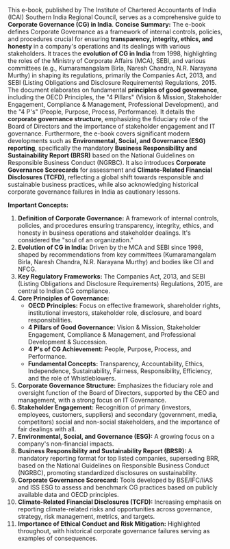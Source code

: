 This e-book, published by The Institute of Chartered Accountants of India (ICAI) Southern India
Regional Council, serves as a comprehensive guide to **Corporate Governance (CG) in India**.
**Concise Summary:**
The e-book defines Corporate Governance as a framework of internal controls,
policies, and procedures crucial for ensuring **transparency, integrity, ethics, and honesty** in a
company's operations and its dealings with various stakeholders. It traces the **evolution of CG in
India** from 1998, highlighting the roles of the Ministry of Corporate Affairs (MCA), SEBI, and
various committees (e.g., Kumaramangalam Birla, Naresh Chandra, N.R. Narayana Murthy) in shaping its
regulations, primarily the Companies Act, 2013, and SEBI (Listing Obligations and Disclosure
Requirements) Regulations, 2015. The document elaborates on fundamental **principles of good
governance**, including the OECD Principles, the "4 Pillars" (Vision & Mission, Stakeholder
Engagement, Compliance & Management, Professional Development), and the "4 P's" (People, Purpose,
Process, Performance). It details the **corporate governance structure**, emphasizing the fiduciary
role of the Board of Directors and the importance of stakeholder engagement and IT governance.
Furthermore, the e-book covers significant modern developments such as **Environmental, Social, and
Governance (ESG) reporting**, specifically the mandatory **Business Responsibility and
Sustainability Report (BRSR)** based on the National Guidelines on Responsible Business Conduct
(NGRBC). It also introduces **Corporate Governance Scorecards** for assessment and **Climate-Related
Financial Disclosures (TCFD)**, reflecting a global shift towards responsible and sustainable
business practices, while also acknowledging historical corporate governance failures in India as
cautionary lessons.

**Important Concepts:**

1.  **Definition of Corporate Governance:** A framework of internal controls, policies, and procedures ensuring transparency, integrity, ethics, and honesty in business operations and stakeholder dealings. It's considered the "soul of an organization."
2.  **Evolution of CG in India:** Driven by the MCA and SEBI since 1998, shaped by recommendations from key committees (Kumaramangalam Birla, Naresh Chandra, N.R. Narayana Murthy) and bodies like CII and NFCG.
3.  **Key Regulatory Frameworks:** The Companies Act, 2013, and SEBI (Listing Obligations and Disclosure Requirements) Regulations, 2015, are central to Indian CG compliance.
4.  **Core Principles of Governance:**
    *   **OECD Principles:** Focus on effective framework, shareholder rights, institutional investors, stakeholder role, disclosure, and board responsibilities.
    *   **4 Pillars of Good Governance:** Vision & Mission, Stakeholder Engagement, Compliance & Management, and Professional Development & Succession.
    *   **4 P's of CG Achievement:** People, Purpose, Process, and Performance.
    *   **Fundamental Concepts:** Transparency, Accountability, Ethics, Independence, Sustainability, Fairness, Responsibility, Efficiency, and the role of Whistleblowers.
5.  **Corporate Governance Structure:** Emphasizes the fiduciary role and oversight function of the Board of Directors, supported by the CEO and management, with a strong focus on IT Governance.
6.  **Stakeholder Engagement:** Recognition of primary (investors, employees, customers, suppliers) and secondary (government, media, competitors) social and non-social stakeholders, and the importance of fair dealings with all.
7. **Environmental, Social, and Governance (ESG):** A growing focus on a company's non-financial
impacts.
8.  **Business Responsibility and Sustainability Report (BRSR):** A mandatory reporting
format for top listed companies, superseding BRR, based on the National Guidelines on Responsible
Business Conduct (NGRBC), promoting standardized disclosures on sustainability.
9.  **Corporate Governance Scorecard:** Tools developed by BSE/IFC/IiAS and ISS ESG to assess and benchmark CG practices based on publicly available data and OECD principles.
10. **Climate-Related Financial Disclosures (TCFD):** Increasing emphasis on reporting climate-related risks and opportunities
across governance, strategy, risk management, metrics, and targets.
11. **Importance of Ethical Conduct and Risk Mitigation:** Highlighted throughout, with historical corporate governance failures serving as examples of consequences.

